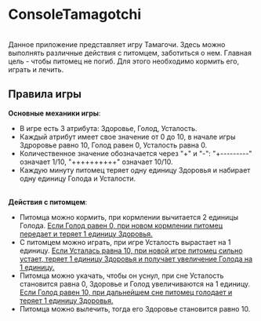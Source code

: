 <h1>ConsoleTamagotchi</h1>
<br>
Данное приложение представляет игру Тамагочи. Здесь можно выполнять различные действия с питомцем, заботиться о нем. Главная цель - чтобы питомец не погиб. Для этого необходимо кормить его, играть и лечить.
<br>
<h2>Правила игры</h2>
<b>Основные механики игры</b>:
<ul>
  <li>
    В игре есть 3 атрибута: Здоровье, Голод, Усталость. 
  </li>
  <li>
    Каждый атрибут имеет свое значение от 0 до 10, в начале игры Здроровье равно 10, Голод равен 0, Усталость равна 0. 
  </li>  
  <li>
    Количественное значение обозначается через "+" и "-": "+---------" означает 1/10, "++++++++++" означает 10/10. 
  </li>
  <li>
    Каждую минуту питомец теряет одну единицу Здоровья и набирает одну единицу Голода и Усталости. 
  </li>
</ul>
<br>
<b>Действия с питомцем</b>:
<ul>
  <li>
    Питомца можно кормить, при кормлении вычитается 2 единицы Голода. <u>Если Голод равен 0, при новом кормлении питомец передает и теряет 1 единицу Здоровья.</u> 
  </li>
  <li>
    С питомцем можно играть, при игре Усталость вырастает на 1 единицу. <u>Если Усталась равна 10, при новой игре питомец сильно устает, теряет 1 единицу Здоровья и получает увеличение Голода на 1 единицу.</u> 
  </li>  
  <li>
    Питомца можно укачать, чтобы он уснул, при сне Усталость становится равна 0, Здоровье и Голод увеличиваются на 1 единицу. <u>Если Голод равен 10, при дальнейшем сне питомец голодает и теряет 1 единицу Здоровья.</u> 
  </li>
  <li>
    Питомца можно вылечить, тогда его Здоровье становится равно 10. 
  </li>
</ul>
